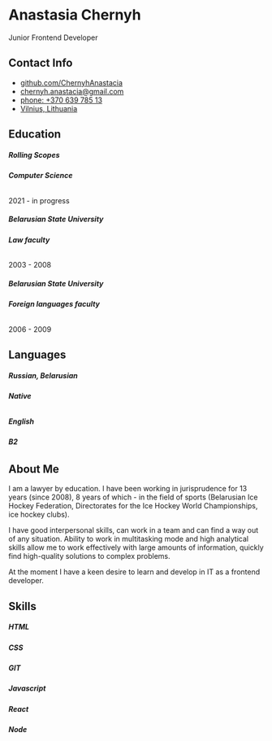 # **Anastasia Chernyh**
Junior Frontend Developer
## **Contact Info**
- [github.com/ChernyhAnastacia](https://github.com/ChernyhAnastacia)
- <chernyh.anastacia@gmail.com>
- [phone: +370 639 785 13](tel:+37063978513)
- [Vilnius, Lithuania](https://www.google.com/maps/place/%D0%92%D0%B8%D0%BB%D1%8C%D0%BD%D1%8E%D1%81/@54.7007582,24.9728451,10z/data=!3m1!4b1!4m5!3m4!1s0x46dd93fb5c6408f5:0x400d18c70e9dc40!8m2!3d54.6871555!4d25.2796514)
## **Education**
##### **Rolling Scopes**
###### **Computer Science**
2021 - in progress
##### **Belarusian State University**
###### **Law faculty**
2003 - 2008
##### **Belarusian State University**
###### **Foreign languages faculty**
2006 - 2009
## **Languages**
##### **Russian, Belarusian**
###### **Native**

##### **English**
###### **B2**
## **About Me**
I am a lawyer by education. I have been working in jurisprudence for 13 years (since 2008), 8 years of which - in the field of sports (Belarusian Ice Hockey Federation, Directorates for the Ice Hockey World Championships, ice hockey clubs). 

I have good interpersonal skills, can work in a team and can find a way out of any situation. Ability to work in multitasking mode and high analytical skills allow me to work effectively with large amounts of information, quickly find high-quality solutions to complex problems. 

At the moment I have a keen desire to learn and develop in IT as a frontend developer. 
## **Skills**
##### **HTML**
##### **CSS**
##### **GIT**
##### **Javascript**
##### **React**
##### **Node**
